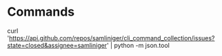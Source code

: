 # Commands

curl 'https://api.github.com/repos/samliniger/cli_command_collection/issues?state=closed&assignee=samliniger' | python -m json.tool
